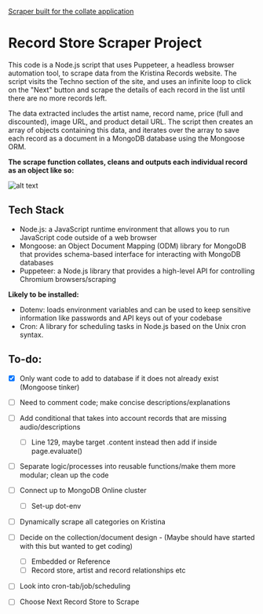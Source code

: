 <a href="https://github.com/christopher-k-c/collate"> Scraper built for the collate application </a>

# Record Store Scraper Project

This code is a Node.js script that uses Puppeteer, a headless browser automation tool, to scrape data from the Kristina Records website. The script visits the Techno section of the site, and uses an infinite loop to click on the "Next" button and scrape the details of each record in the list until there are no more records left.

The data extracted includes the artist name, record name, price (full and discounted), image URL, and product detail URL. The script then creates an array of objects containing this data, and iterates over the array to save each record as a document in a MongoDB database using the Mongoose ORM.

**The scrape function collates, cleans and outputs each individual record as an object like so:**

![alt text](https://i.imgur.com/9MkksbZ.png)

## Tech Stack

* Node.js: a JavaScript runtime environment that allows you to run JavaScript code outside of a web browser
* Mongoose: an Object Document Mapping (ODM) library for MongoDB that provides schema-based interface for interacting with MongoDB databases
* Puppeteer: a Node.js library that provides a high-level API for controlling Chromium browsers/scraping

**Likely to be installed:**

* Dotenv: loads environment variables and can be used to keep sensitive information like passwords and API keys out of your codebase
* Cron: A library for scheduling tasks in Node.js based on the Unix cron syntax.


## To-do:

- [x] Only want code to add to database if it does not already exist (Mongoose tinker)
- [ ] Need to comment code; make concise descriptions/explanations  
- [ ] Add conditional that takes into account records that are missing audio/descriptions
  - [ ] Line 129, maybe target .content instead then add if inside page.evaluate()
- [ ] Separate logic/processes into reusable functions/make them more modular; clean up the code
- [ ] Connect up to MongoDB Online cluster
    - [ ] Set-up dot-env
- [ ] Dynamically scrape all categories on Kristina 
- [ ] Decide on the collection/document design - (Maybe should have started with this but wanted to get coding) 
  - [ ] Embedded or Reference
  - [ ] Record store, artist and record relationships etc 
- [ ] Look into cron-tab/job/scheduling 
- [ ] Choose Next Record Store to Scrape 



